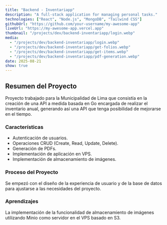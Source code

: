 ```yaml
---
title: "Backend - Inventariapp"
description: "A full-stack application for managing personal tasks."
technologies: ["React", "Node.js", "MongoDB", "Tailwind CSS"]
githubUrl: "https://github.com/your-username/my-awesome-app"
liveUrl: "https://my-awesome-app.vercel.app"
thumbnail: "/projects/dev/backend-inventariapp/login.webp"
media:
  - "/projects/dev/backend-inventariapp/login.webp"
  - "/projects/dev/backend-inventariapp/get-folios.webp"
  - "/projects/dev/backend-inventariapp/get-items.webp"
  - "/projects/dev/backend-inventariapp/pdf-generation.webp"
date: 2025-08-21
show: true
---
```


## Resumen del Proyecto

Proyecto trabajado para la Municipalidad de Lima que consistía en la creación de una API a medida basada en Go encargada de realizar el inventario anual, generando así una API que tenga posibilidad de mejorarse en el tiempo.

### Características

- Autenticación de usuarios.
- Operaciones CRUD (Create, Read, Update, Delete).
- Generación de PDFs.
- Implementación de aplicación en VPS.
- Implementación de almacenamiento de imágenes.

### Proceso del Proyecto

Se empezó con el diseño de la experiencia de usuario y de la base de datos para ajustarse a las necesidades del proyecto.

### Aprendizajes

La implementación de la funcionalidad de almacenamiento de imágenes utilizando Minio como servidor en el VPS basado en S3.
